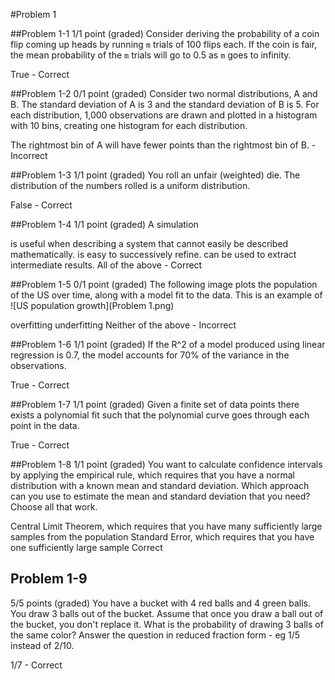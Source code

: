 #Problem 1

##Problem 1-1
1/1 point (graded)
Consider deriving the probability of a coin flip coming up heads by running `m` trials of 100 flips each. If the coin is fair, the mean probability of the `m` trials will go to 0.5 as `m` goes to infinity.

True - Correct

##Problem 1-2
0/1 point (graded)
Consider two normal distributions, A and B. The standard deviation of A is 3 and the standard deviation of B is 5. For each distribution, 1,000 observations are drawn and plotted in a histogram with 10 bins, creating one histogram for each distribution.

The rightmost bin of A will have fewer points than the rightmost bin of B. - Incorrect

##Problem 1-3
1/1 point (graded)
You roll an unfair (weighted) die. The distribution of the numbers rolled is a uniform distribution.

False - Correct

##Problem 1-4
1/1 point (graded)
A simulation

is useful when describing a system that cannot easily be described mathematically.
is easy to successively refine.
can be used to extract intermediate results.
All of the above - Correct

##Problem 1-5
0/1 point (graded)
The following image plots the population of the US over time, along with a model fit to the data. This is an example of
![US population growth](Problem 1.png)

overfitting
underfitting
Neither of the above - Incorrect

##Problem 1-6
1/1 point (graded)
If the R^2 of a model produced using linear regression is 0.7, the model accounts for 70% of the variance in the observations.

True - Correct

##Problem 1-7
1/1 point (graded)
Given a finite set of data points there exists a polynomial fit such that the polynomial curve goes through each point in the data.

True - Correct

##Problem 1-8
1/1 point (graded)
You want to calculate confidence intervals by applying the empirical rule, which requires that you have a normal distribution with a known mean and standard deviation. Which approach can you use to estimate the mean and standard deviation that you need? Choose all that work.

Central Limit Theorem, which requires that you have many sufficiently large samples from the population
Standard Error, which requires that you have one sufficiently large sample
Correct

## Problem 1-9
5/5 points (graded)
You have a bucket with 4 red balls and 4 green balls. You draw 3 balls out of the bucket. Assume that once you draw a ball out of the bucket, you don't replace it. What is the probability of drawing 3 balls of the same color? Answer the question in reduced fraction form - eg 1/5 instead of 2/10.

1/7 - Correct  